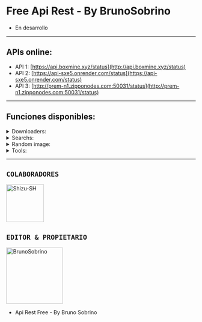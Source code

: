 # Free Api Rest - By BrunoSobrino

- En desarrollo

------------------

## APIs online:
- API 1: [https://api.boxmine.xyz/status](http://api.boxmine.xyz/status)
- API 2: [https://api-sxe5.onrender.com/status](https://api-sxe5.onrender.com/status)
- API 3: [http://prem-n1.zipponodes.com:50031/status](http://prem-n1.zipponodes.com:50031/status)

------------------

## Funciones disponibles:

<details>
<summary>Downloaders:</summary>

### YT downloader v1:
- **audio:**
  - Uso: `https://api.boxmine.xyz/v1/ytmp3?url=${url}`
  - Ejemplo: [https://api.boxmine.xyz/v1/ytmp3?url=https://youtu.be/JLWRZ8eWyZo?si=EmeS9fJvSOkDk7p](https://api.boxmine.xyz/v1/ytmp3?url=https://youtu.be/JLWRZ8eWyZo?si=EmeS9fJvSOkDk7p)
- **video:**
  - Uso: `https://api.boxmine.xyz/v1/ytmp4?url=${url}`
  - Ejemplo: [https://api.boxmine.xyz/v1/ytmp4?url=https://youtu.be/JLWRZ8eWyZo?si=EmeS9fJvSOkDk7p](https://api.boxmine.xyz/v1/ytmp4?url=https://youtu.be/JLWRZ8eWyZo?si=EmeS9fJvSOkDk7p)

### YT downloader v2:
- **audio:**
  - Uso: `https://api.boxmine.xyz/v2/ytmp3?url=${url}`
  - Ejemplo: [https://api.boxmine.xyz/v2/ytmp3?url=https://youtu.be/JLWRZ8eWyZo?si=EmeS9fJvSOkDk7p](https://api.boxmine.xyz/v2/ytmp3?url=https://youtu.be/JLWRZ8eWyZo?si=EmeS9fJvSOkDk7p)
- **video:**
  - Uso: `https://api.boxmine.xyz/v2/ytmp4?url=${url}`
  - Ejemplo: [https://api.boxmine.xyz/v2/ytmp4?url=https://youtu.be/JLWRZ8eWyZo?si=EmeS9fJvSOkDk7p](https://api.boxmine.xyz/v2/ytmp4?url=https://youtu.be/JLWRZ8eWyZo?si=EmeS9fJvSOkDk7p)

### YTDL:
- **info + audio + video:**
  - Uso: `https://api.boxmine.xyz/ytdl?url=${url}`
  - Ejemplo: [https://api.boxmine.xyz/ytdl?url=https://youtu.be/JLWRZ8eWyZo?si=EmeS9fJvSOkDk7p](https://api.boxmine.xyz/ytdl?url=https://youtu.be/JLWRZ8eWyZo?si=EmeS9fJvSOkDk7p)
 
### YTPlay:
- **info + audio + video:**
  - Uso: `https://api.boxmine.xyz/ytplay?text=${text || url}`
  - Ejemplo: [https://api.boxmine.xyz/ytplay?text=begin%20you](https://api.boxmine.xyz/ytplay?text=begin%20you)
  - Ejemplo: [https://api.boxmine.xyz/ytplay?text=https://youtu.be/JLWRZ8eWyZo?si=EmeS9fJvSOkDk7p](https://api.boxmine.xyz/ytplay?text=https://youtu.be/JLWRZ8eWyZo?si=EmeS9fJvSOkDk7p)
  
### TikTokDL:
- Uso: `https://api.boxmine.xyz/tiktok?url=${url}`
- Ejemplo: [https://api.boxmine.xyz/tiktok?url=https://vm.tiktok.com/ZMjPXawEV](https://api.boxmine.xyz/tiktok?url=https://vm.tiktok.com/ZMjPXawEV)

### TTImg (TikTok image downloader):
- Uso: `https://api.boxmine.xyz/ttimg?url=${url}`
- Ejemplo: [https://api.boxmine.xyz/ttimg?url=https://vm.tiktok.com/ZM2cqBRVS](https://api.boxmine.xyz/ttimg?url=https://vm.tiktok.com/ZM2cqBRVS)

</details>

<details>
<summary>Searchs:</summary>

### YTSearch:
  - Uso: `https://api.boxmine.xyz/ytsearch?text=${texto}`
  - Ejemplo: [https://api.boxmine.xyz/ytsearch?text=begin%20you](https://api.boxmine.xyz/ytsearch?text=begin%20you)

</details>

<details>
<summary>Random image:</summary>

### nsfw:
- **nsfwloli:**
  - Uso: [https://api.boxmine.xyz/nsfw/nsfwloli](http://api.boxmine.xyz/nsfw/nsfwloli)

</details>

<details>
<summary>Tools:</summary>

### ChatGPT:
- **Sin lenguaje:**
  - Uso: `https://api.boxmine.xyz/chatgpt?text=${text}`
  - Ejemplo: [https://api.boxmine.xyz/chatgpt?text=Hola](https://api.boxmine.xyz/chatgpt?text=Hola)
- **Con lenguaje:**
  - Uso: `https://api.boxmine.xyz/chatgpt?text=${text}&lenguaje=${lenguaje}`
  - Ejemplo: [https://api.boxmine.xyz/chatgpt?text=Hola&lenguaje=es](https://api.boxmine.xyz/chatgpt?text=Hola&lenguaje=es)
  - Ejemplo: [https://api.boxmine.xyz/chatgpt?text=Hola&lenguaje=en](https://api.boxmine.xyz/chatgpt?text=Hola&lenguaje=en)

</details>

------------------

## `COLABORADORES` 
<a href="https://github.com/Shizu-SH"><img src="https://github.com/Shizu-SH.png" width="100" height="100" alt="Shizu-SH"/></a>

## `EDITOR & PROPIETARIO` 
<a href="https://github.com/BrunoSobrino"><img src="https://github.com/BrunoSobrino.png" width="150" height="150" alt="BrunoSobrino"/></a>
- Api Rest Free - By Bruno Sobrino
